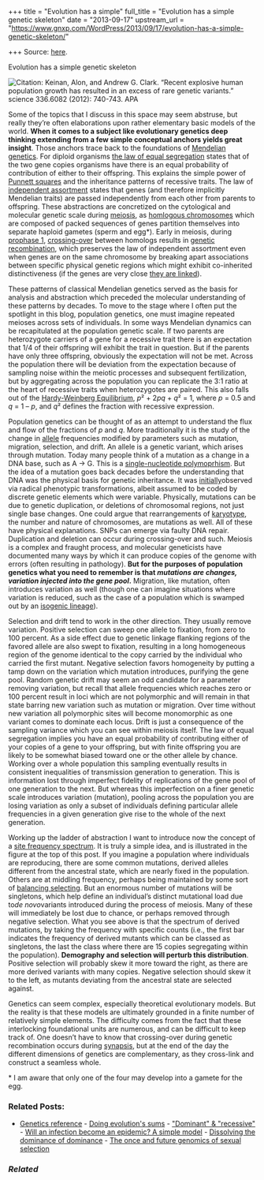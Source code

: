 +++
title = "Evolution has a simple"
full_title = "Evolution has a simple genetic skeleton"
date = "2013-09-17"
upstream_url = "https://www.gnxp.com/WordPress/2013/09/17/evolution-has-a-simple-genetic-skeleton/"

+++
Source: [here](https://www.gnxp.com/WordPress/2013/09/17/evolution-has-a-simple-genetic-skeleton/).

Evolution has a simple genetic skeleton

![**Citation:** Keinan, Alon, and Andrew G. Clark. “Recent explosive human population growth has resulted in an excess of rare genetic variants.” science 336.6082 (2012): 740-743.  
APA](https://i0.wp.com/blogs.discovermagazine.com/gnxp/files/2013/09/spectra.png?resize=515%2C419 "spectra")

Some of the topics that I discuss in this space may seem abstruse, but really they’re often elaborations upon rather elementary basic models of the world. **When it comes to a subject like evolutionary genetics deep thinking extending from a few simple conceptual anchors yields great insight**. Those anchors trace back to the foundations of [Mendelian genetics](https://en.wikipedia.org/wiki/Mendelian_inheritance). For diploid organisms [the law of equal segregation](https://en.wikipedia.org/wiki/Mendelian_inheritance#Law_of_Segregation_.28The_.22First_Law.22.29) states that of the two gene copies organisms have there is an equal probability of contribution of either to their offspring. This explains the simple power of [Punnett squares](https://en.wikipedia.org/wiki/Punnett_square) and the inheritance patterns of recessive traits. The law of [independent assortment](https://en.wikipedia.org/wiki/Mendelian_inheritance#Law_of_Independent_Assortment_.28The_.22Second_Law.22.29) states that genes (and therefore implicitly Mendelian traits) are passed independently from each other from parents to offspring. These abstractions are concretized on the cytological and molecular genetic scale during [meiosis](https://en.wikipedia.org/wiki/Meosis), as [homlogous chromosomes](https://en.wikipedia.org/wiki/Homologs) which are composed of packed sequences of genes partition themselves into separate haploid gametes (sperm and egg\*). Early in meiosis, during [prophase 1](https://en.wikipedia.org/wiki/Prophase), [crossing-over](https://en.wikipedia.org/wiki/Chromosomal_crossover) between homologs results in [genetic recombination](https://en.wikipedia.org/wiki/Genetic_recombination), which preserves the law of independent assortment even when genes are on the same chromosome by breaking apart associations between specific physical genetic regions which might exhibit co-inherited distinctiveness (if the genes are very close [they are linked](https://en.wikipedia.org/wiki/Genetic_linkage)).

These patterns of classical Mendelian genetics served as the basis for analysis and abstraction which preceded the molecular understanding of these patterns by decades. To move to the stage where I often put the spotlight in this blog, population genetics, one must imagine repeated meioses across sets of individuals. In some ways Mendelian dynamics can be recapitulated at the population genetic scale. If two parents are heterozygote carriers of a gene for a recessive trait there is an expectation that 1/4 of their offspring will exhibit the trait in question. But if the parents have only three offspring, obviously the expectation will not be met. Across the population there will be deviation from the expectation because of sampling noise within the meiotic processes and subsequent fertilization, but by aggregating across the population you can replicate the 3:1 ratio at the heart of recessive traits when heterozygotes are paired. This also falls out of the [Hardy-Weinberg Equilibrium](https://en.wikipedia.org/wiki/Hardy%E2%80%93Weinberg_principle), *p*² + 2*pq* + *q*² = 1, where *p* = 0.5 and *q* = 1 – *p*, and *q*² defines the fraction with recessive expression.

Population genetics can be thought of as an attempt to understand the flux and flow of the fractions of *p* and *q*. More traditionally it is the study of the change in [allele](https://en.wikipedia.org/wiki/Allele) frequencies modified by parameters such as mutation, migration, selection, and drift. An allele is a genetic variant, which arises through mutation. Today many people think of a mutation as a change in a DNA base, such as A → G. This is a [single-nucleotide polymoprhism](https://en.wikipedia.org/wiki/Single-nucleotide_polymorphism). But the idea of a mutation goes back decades before the understanding that DNA was the physical basis for genetic inheritance. It was [initially](https://en.wikipedia.org/wiki/Hugo_De_Vries#Mutation_theory)observed via radical phenotypic transformations, albeit assumed to be coded by discrete genetic elements which were variable. Physically, mutations can be due to genetic duplication, or deletions of chromosomal regions, not just single base changes. One could argue that rearrangements of [karyotype](https://en.wikipedia.org/wiki/Karyotype), the number and nature of chromosomes, are mutations as well. All of these have physical explanations. SNPs can emerge via faulty DNA repair. Duplication and deletion can occur during crossing-over and such. Meiosis is a complex and fraught process, and molecular geneticists have documented many ways by which it can produce copies of the genome with errors (often resulting in pathology). **But for the purposes of population genetics what you need to remember is that *mutations are changes, variation injected into the gene pool*.** Migration, like mutation, often introduces variation as well (though one can imagine situations where variation is reduced, such as the case of a population which is swamped out by an [isogenic lineage](http://www.merriam-webster.com/dictionary/isogenic)).

Selection and drift tend to work in the other direction. They usually remove variation. Positive selection can sweep one allele to fixation, from zero to 100 percent. As a side effect due to genetic linkage flanking regions of the favored allele are also swept to fixation, resulting in a long homogeneous region of the genome identical to the copy carried by the individual who carried the first mutant. Negative selection favors homogeneity by putting a tamp down on the variation which mutation introduces, purifying the gene pool. Random genetic drift may seem an odd candidate for a parameter removing variation, but recall that allele frequencies which reaches zero or 100 percent result in loci which are not polymorphic and will remain in that state barring new variation such as mutation or migration. Over time without new variation all polymorphic sites will become monomorphic as one variant comes to dominate each locus. Drift is just a consequence of the sampling variance which you can see within meiosis itself. The law of equal segregation implies you have an equal probability of contributing either of your copies of a gene to your offspring, but with finite offspring you are likely to be somewhat biased toward one or the other allele by chance. Working over a whole population this sampling eventually results in consistent inequalities of transmission generation to generation. This is information lost through imperfect fidelity of replications of the gene pool of one generation to the next. But whereas this imperfection on a finer genetic scale introduces variation (mutation), pooling across the population you are losing variation as only a subset of individuals defining particular allele frequencies in a given generation give rise to the whole of the next generation.

Working up the ladder of abstraction I want to introduce now the concept of a [site frequency spectrum](http://www.stats.ox.ac.uk/~etheridg/orsay/notes3.pdf). It is truly a simple idea, and is illustrated in the figure at the top of this post. If you imagine a population where individuals are reproducing, there are some common mutations, derived alleles different from the ancestral state, which are nearly fixed in the population. Others are at middling frequency, perhaps being maintained by some sort of [balancing selecting](https://en.wikipedia.org/wiki/Balancing_selection). But an enormous number of mutations will be singletons, which help define an individual’s distinct mutational load due to*de novo*variants introduced during the process of meiosis. Many of these will immediately be lost due to chance, or perhaps removed through negative selection. What you see above is that the spectrum of derived mutations, by taking the frequency with specific counts (i.e., the first bar indicates the frequency of derived mutants which can be classed as singletons, the last the class where there are 15 copies segregating within the population). **Demography and selection will perturb this distribution**. Positive selection will probably skew it more toward the right, as there are more derived variants with many copies. Negative selection should skew it to the left, as mutants deviating from the ancestral state are selected against.

Genetics can seem complex, especially theoretical evolutionary models. But the reality is that these models are ultimately grounded in a finite number of relatively simple elements. The difficulty comes from the fact that these interlocking foundational units are numerous, and can be difficult to keep track of. One doesn’t have to know that crossing-over during genetic recombination occurs during [synapsis](https://en.wikipedia.org/wiki/Synapsis), but at the end of the day the different dimensions of genetics are complementary, as they cross-link and construct a seamless whole.

\* I am aware that only one of the four may develop into a gamete for the egg.

### Related Posts:

- [Genetics
  reference](https://www.gnxp.com/WordPress/2006/09/28/genetics-reference/) - [Doing evolution's
  sums](https://www.gnxp.com/WordPress/2010/05/27/doing-evolutions-sums/) - ["Dominant" &
  "recessive"](https://www.gnxp.com/WordPress/2006/07/15/dominant-recessive/) - [Will an infection become an epidemic? A simple
  model](https://www.gnxp.com/WordPress/2007/03/28/will-an-infection-become-an-epidemic-a-simple-model/) - [Dissolving the dominance of
  dominance](https://www.gnxp.com/WordPress/2005/04/04/dissolving-the-dominance-of-dominance/) - [The once and future genomics of sexual
  selection](https://www.gnxp.com/WordPress/2015/03/25/the-once-and-future-genomics-of-sexual-selection/)

### *Related*

[](https://www.addtoany.com/add_to/facebook?linkurl=https%3A%2F%2Fwww.gnxp.com%2FWordPress%2F2013%2F09%2F17%2Fevolution-has-a-simple-genetic-skeleton%2F&linkname=Evolution%20has%20a%20simple%20genetic%20skeleton "Facebook")[](https://www.addtoany.com/add_to/twitter?linkurl=https%3A%2F%2Fwww.gnxp.com%2FWordPress%2F2013%2F09%2F17%2Fevolution-has-a-simple-genetic-skeleton%2F&linkname=Evolution%20has%20a%20simple%20genetic%20skeleton "Twitter")[](https://www.addtoany.com/add_to/email?linkurl=https%3A%2F%2Fwww.gnxp.com%2FWordPress%2F2013%2F09%2F17%2Fevolution-has-a-simple-genetic-skeleton%2F&linkname=Evolution%20has%20a%20simple%20genetic%20skeleton "Email")[](https://www.addtoany.com/share)
